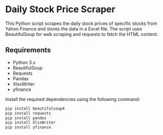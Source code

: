 # Daily Stock Price Scraper

This Python script scrapes the daily stock prices of specific stocks from Yahoo Finance and stores the data in a Excel file. The script uses BeautifulSoup for web scraping and requests to fetch the HTML content.

## Requirements

- Python 3.x
- BeautifulSoup
- Requests
- Pandas
- XlsxWriter
- yfinance


Install the required dependencies using the following command:

```bash
pip install beautifulsoup4
pip install requests 
pip install pandas
pip install XlsxWriter
pip install yfinance


